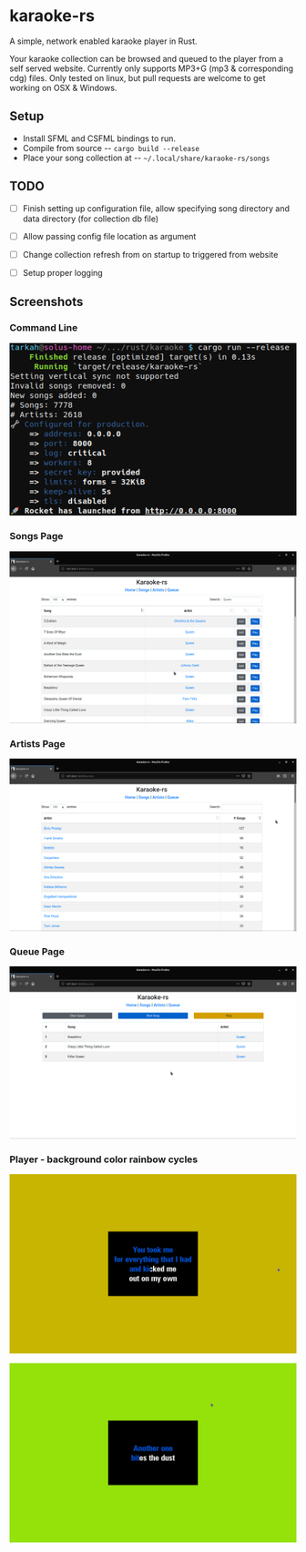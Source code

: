 # karaoke-rs
A simple, network enabled karaoke player in Rust. 

Your karaoke collection can be browsed and queued to the player from a self served website. Currently only supports MP3+G (mp3 & corresponding cdg) files. Only tested on linux, but pull requests are welcome to get working on OSX & Windows.


## Setup
- Install SFML and CSFML bindings to run.
- Compile from source -- `cargo build --release`
- Place your song collection at -- `~/.local/share/karaoke-rs/songs`


## TODO
- [ ] Finish setting up configuration file, allow specifying song directory and data directory (for collection db file)
- [ ] Allow passing config file location as argument
- [ ] Change collection refresh from on startup to triggered from website
- [ ] Setup proper logging


## Screenshots

### Command Line
![cli](/screenshots/cli.png?raw=true)

### Songs Page
![songs](/screenshots/songs.png?raw=true)

### Artists Page
![artists](/screenshots/artists.png?raw=true)

### Queue Page
![queue](/screenshots/queue.png?raw=true)

### Player - background color rainbow cycles
![player1](/screenshots/player_1.png?raw=true)

![player2](/screenshots/player_2.png?raw=true)
